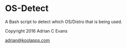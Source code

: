 # OS-Detect
A Bash script to detect which OS/Distro that is being used.

Copyright 2016 Adrian C Evans

adrian@koolapps.com
